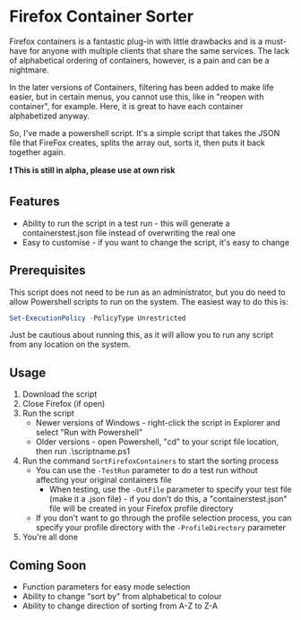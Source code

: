 # Firefox Container Sorter
Firefox containers is a fantastic plug-in with little drawbacks and is a must-have for anyone with multiple clients that share the same services. The lack of alphabetical ordering of containers, however, is a pain and can be a nightmare.

In the later versions of Containers, filtering has been added to make life easier, but in certain menus, you cannot use this, like in "reopen with container", for example. Here, it is great to have each container alphabetized anyway. 

So, I've made a powershell script. It's a simple script that takes the JSON file that FireFox creates, splits the array out, sorts it, then puts it back together again.

**:exclamation: This is still in alpha, please use at own risk**

## Features

- Ability to run the script in a test run - this will generate a containerstest.json file instead of overwriting the real one
- Easy to customise - if you want to change the script, it's easy to change

## Prerequisites

This script does not need to be run as an administrator, but you do need to allow Powershell scripts to run on the system. The easiest way to do this is:

```powershell
Set-ExecutionPolicy -PolicyType Unrestricted
```

Just be cautious about running this, as it will allow you to run any script from any location on the system.

## Usage

1. Download the script
2. Close Firefox (if open)
3. Run the script 
    - Newer versions of Windows - right-click the script in Explorer and select "Run with Powershell"
    - Older versions - open Powershell, "cd" to your script file location, then run .\scriptname.ps1
4. Run the command ```SortFirefoxContainers``` to start the sorting process
    - You can use the ```-TestRun``` parameter to do a test run without affecting your original containers file
        - When testing, use the ```-OutFile``` parameter to specify your test file (make it a .json file) - if you don't do this, a "containerstest.json" file will be created in your Firefox profile directory
    - If you don't want to go through the profile selection process, you can specify your profile directory with the ```-ProfileDirectory``` parameter
5. You're all done

## Coming Soon

- Function parameters for easy mode selection
- Ability to change "sort by" from alphabetical to colour
- Ability to change direction of sorting from A-Z to Z-A

